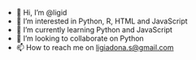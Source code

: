 - 👋 Hi, I’m @ligid
- 👀 I’m interested in Python, R, HTML and JavaScript
- 🌱 I’m currently learning Python and JavaScript
- 💞️ I’m looking to collaborate on Python
- 📫 How to reach me on ligiadona.s@gmail.com

<!---
ligid/ligid is a ✨ special ✨ repository because its `README.md` (this file) appears on your GitHub profile.
You can click the Preview link to take a look at your changes.
--->
